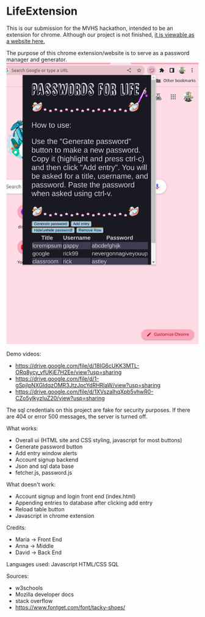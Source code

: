 # LifeExtension

This is our submission for the MVHS hackathon, intended to be an extension for chrome. Although our project is not finished, [it is viewable as a website here.](https://m-watermelon.github.io/LifeExtension/home.html)

The purpose of this chrome extension/website is to serve as a password manager and generator.
![image](https://github.com/M-watermelon/LifeExtension/blob/main/image.png)


Demo videos:

- https://drive.google.com/file/d/18IG6cUKK3MTL-ORq8ycy_vfUKjE7H2Ee/view?usp=sharing 
- https://drive.google.com/file/d/1-gSpjlpNXGIdqzOMR3JtzJpcYdRHRlaW/view?usp=sharing
- https://drive.google.com/file/d/1XVszaIhqXpb5vhwR0-CZo5ylkyzIuZ20/view?usp=sharing

The sql credentials on this project are fake for security purposes. 
If there are 404 or error 500 messages, the server is turned off.

What works:
- Overall ui (HTML site and CSS styling, javascript for most buttons)
- Generate password button
- Add entry window alerts
- Account signup backend
- Json and sql data base
- fetcher.js, password.js



What doesn't work:
- Account signup and login front end (index.html) 
- Appending entries to database after clicking add entry
- Reload table button
- Javascript in chrome extension



Credits:
- Maria -> Front End 
- Anna -> Middle
- David -> Back End 



Languages used: 
Javascript 
HTML/CSS
SQL


Sources:
- w3schools
- Mozilla developer docs
- stack overflow
- https://www.fontget.com/font/tacky-shoes/
